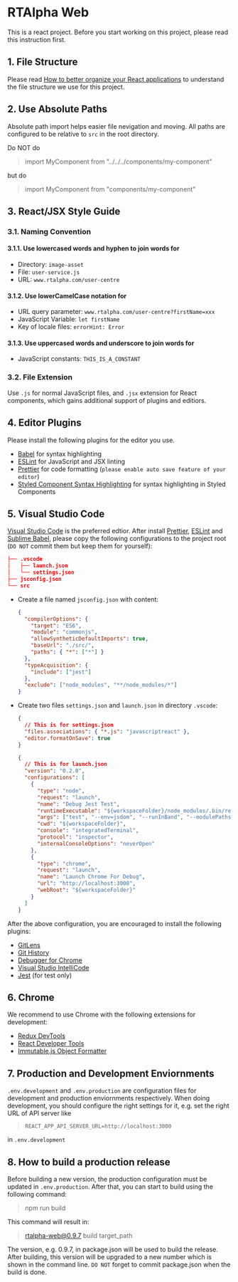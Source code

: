 # RTAlpha Web

This is a react project. Before you start working on this project, please read this instruction first.

## 1. File Structure

Please read [How to better organize your React applications](https://medium.com/@alexmngn/how-to-better-organize-your-react-applications-2fd3ea1920f1) to understand the file structure we use for this project.

## 2. Use Absolute Paths

Absolute path import helps easier file nevigation and moving. All paths are configured to be relative to `src` in the root directory.

Do NOT do

> import MyComponent from "../../../components/my-component"

but do

> import MyComponent from "components/my-component"

## 3. React/JSX Style Guide

### 3.1. Naming Convention

#### 3.1.1. Use lowercased words and hyphen to join words for

- Directory: `image-asset`
- File: `user-service.js`
- URL: `www.rtalpha.com/user-centre`

#### 3.1.2. Use lowerCamelCase notation for

- URL query parameter: `www.rtalpha.com/user-centre?firstName=xxx`
- JavaScript Variable: `let firstName`
- Key of locale files: `errorHint: Error`

#### 3.1.3. Use uppercased words and underscore to join words for

- JavaScript constants: `THIS_IS_A_CONSTANT`

### 3.2. File Extension

Use `.js` for normal JavaScript files, and `.jsx` extension for React components, which gains additional support of plugins and editiors.

## 4. Editor Plugins

Please install the following plugins for the editor you use.

- [Babel](https://babeljs.io/docs/en/editors/) for syntax highlighting
- [ESLint](https://eslint.org/docs/user-guide/integrations) for JavaScript and JSX linting
- [Prettier](https://prettier.io/docs/en/editors.html) for code formatting (`please enable auto save feature of your editor`)
- [Styled Component Syntax Highlighting](https://www.styled-components.com/docs/tooling#syntax-highlighting) for syntax highlighting in Styled Components

## 5. Visual Studio Code

[Visual Studio Code](https://code.visualstudio.com/) is the preferred edtior. After install [Prettier](https://marketplace.visualstudio.com/items?itemName=esbenp.prettier-vscode), [ESLint](https://marketplace.visualstudio.com/items?itemName=dbaeumer.vscode-eslint#overview) and [Sublime Babel](https://marketplace.visualstudio.com/items?itemName=joshpeng.sublime-babel-vscode), please copy the following configurations to the project root (`DO NOT` commit them but keep them for yourself):

```json
├── .vscode
│   ├── launch.json
│   └── settings.json
├── jsconfig.json
└── src
```

- Create a file named `jsconfig.json` with content:

  ```json
  {
    "compilerOptions": {
      "target": "ES6",
      "module": "commonjs",
      "allowSyntheticDefaultImports": true,
      "baseUrl": "./src/",
      "paths": { "*": ["*"] }
    },
    "typeAcquisition": {
      "include": ["jest"]
    },
    "exclude": ["node_modules", "**/node_modules/*"]
  }
  ```

- Create two files `settings.json` and `launch.json` in directory `.vscode`:

  ```json
  {
    // This is for settings.json
    "files.associations": { "*.js": "javascriptreact" },
    "editor.formatOnSave": true
  }
  ```

  ```json
  {
    // This is for launch.json
    "version": "0.2.0",
    "configurations": [
      {
        "type": "node",
        "request": "launch",
        "name": "Debug Jest Test",
        "runtimeExecutable": "${workspaceFolder}/node_modules/.bin/react-scripts",
        "args": ["test", "--env=jsdom", "--runInBand", "--modulePaths=src"],
        "cwd": "${workspaceFolder}",
        "console": "integratedTerminal",
        "protocol": "inspector",
        "internalConsoleOptions": "neverOpen"
      },
      {
        "type": "chrome",
        "request": "launch",
        "name": "Launch Chrome For Debug",
        "url": "http://localhost:3000",
        "webRoot": "${workspaceFolder}"
      }
    ]
  }
  ```

After the above configuration, you are encouraged to install the following plugins:

- [GitLens](https://marketplace.visualstudio.com/items?itemName=eamodio.gitlens)
- [Git History](https://marketplace.visualstudio.com/items?itemName=donjayamanne.githistory)
- [Debugger for Chrome](https://marketplace.visualstudio.com/items?itemName=msjsdiag.debugger-for-chrome)
- [Visual Studio IntelliCode](https://marketplace.visualstudio.com/items?itemName=VisualStudioExptTeam.vscodeintellicode)
- [Jest](https://marketplace.visualstudio.com/items?itemName=Orta.vscode-jest) (for test only)

## 6. Chrome

We recommend to use Chrome with the following extensions for development:

- [Redux DevTools](https://chrome.google.com/webstore/detail/redux-devtools/lmhkpmbekcpmknklioeibfkpmmfibljd)
- [React Developer Tools](https://chrome.google.com/webstore/detail/react-developer-tools/fmkadmapgofadopljbjfkapdkoienihi)
- [Immutable.js Object Formatter](https://chrome.google.com/webstore/detail/immutablejs-object-format/hgldghadipiblonfkkicmgcbbijnpeog)

## 7. Production and Development Enviornments

`.env.development` and `.env.production` are configuration files for development and production enviornments respectively. When doing development, you should configure the right settings for it, e.g. set the right URL of API server like

> `REACT_APP_API_SERVER_URL=http://localhost:3000`

in `.env.development`

## 8. How to build a production release

Before building a new version, the production configuration must be updated in `.env.production`. After that, you can start to build using the following command:

> npm run build

This command will result in:

> rtalpha-web@0.9.7 build target_path

The version, e.g. 0.9.7, in package.json will be used to build the release. After building, this version will be upgraded to a new number which is shown in the command line. `DO NOT` forget to commit package.json when the build is done.